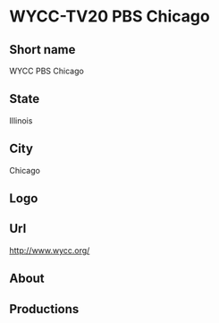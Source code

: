 # WYCC-TV20 PBS Chicago

## Short name

WYCC PBS Chicago

## State

Illinois

## City

Chicago

## Logo



## Url

http://www.wycc.org/

## About



## Productions


